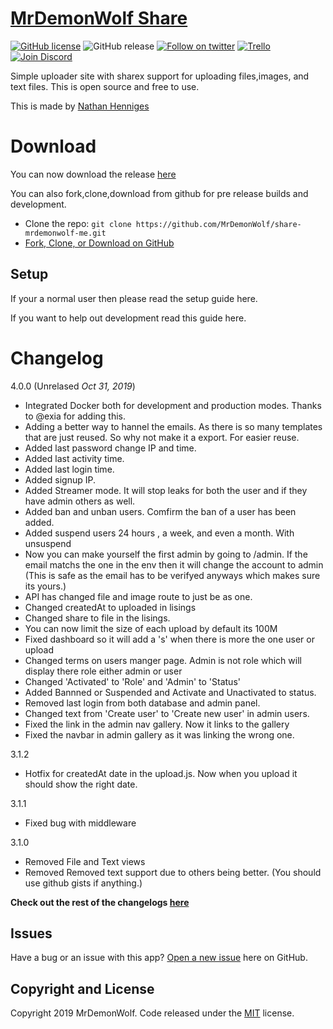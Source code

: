 # [MrDemonWolf Share](/)

[![GitHub license](https://img.shields.io/badge/license-MIT-blue.svg)](https://raw.githubusercontent.com/MrDemonWolf/share-mrdemonwolf-mer/master/LICENSE)
![GitHub release](https://img.shields.io/github/release/mrdemonwolf/share-mrdemonwolf-me.svg)
[![Follow on twitter](https://img.shields.io/twitter/follow/mrdemonwolf.svg?label=Follow)](https://www.twitter.com/mrdemonwolf "Follow on twitter")
[![Trello](https://img.shields.io/badge/Project%20Progress-blue?style=flat-square&logo=trello)](https://trello.com/b/uljnYGOg "Follow the project progress here.")
[![Join Discord](https://discordapp.com/api/guilds/127607669103001600/embed.png)](https://discord.gg/invite/A9x3qEN)

Simple uploader site with sharex support for uploading files,images, and text files.  This is open source and free to use.

This is made by [Nathan Henniges](https://www.github.com/nathanhenniges)

# Download

You can now download the release [here](https://github.com/MrDemonWolf/share-mrdemonwolf-me/releases/latest)

You can also fork,clone,download from github for pre release builds and development.
* Clone the repo: `git clone https://github.com/MrDemonWolf/share-mrdemonwolf-me.git`
* [Fork, Clone, or Download on GitHub](https://github.com/MrDemonWolf/share-mrdemonwolf-me)

## Setup
If your a normal user then please read the setup guide here.

If you want to help out development read this guide here.

# Changelog
4.0.0 (Unrelased _Oct 31, 2019_)
<!-- * Made a lot of the code cleaner and easier to mange for developers -->
<!-- * You can now upload files via your account on the website. -->
<!-- *Added API docs markdown -->
* Integrated Docker both for development and production modes.  Thanks to @exia for adding this.
* Adding a better way to hannel the emails.  As there is so many templates that are just reused.  So why not make it a export.  For easier reuse.
* Added last password change IP and time.
* Added last activity time.
* Added last login time.
* Added signup IP.
* Added Streamer mode.  It will stop leaks for both the user and if they have admin others as well.
* Added ban and unban users. Comfirm the ban of a user has been added.
* Added suspend users 24 hours , a week, and even a month. With unsuspend
* Now you can make yourself the first admin by going to /admin.  If the email matchs the one in the env then it will change the account to admin (This is safe as the email has to be verifyed anyways which makes sure its yours.)
* API has changed file and image route to just be as one.
* Changed createdAt to uploaded in lisings
* Changed share to file in the lisings.
* You can now limit the size of each upload by default its 100M
* Fixed dashboard so it will add a 's' when there is more the one user or upload
* Changed terms on users manger page.  Admin is not role which will display there role either admin or user
* Changed 'Activated' to 'Role' and 'Admin' to 'Status'
* Added Bannned or Suspended and Activate and Unactivated to status.
* Removed last login from both database and admin panel.
* Changed text from 'Create user' to 'Create new user' in admin users.
* Fixed the link in the admin nav gallery.  Now it links to the gallery
* Fixed the navbar in admin gallery as it was linking the wrong one.

3.1.2
* Hotfix for createdAt date in the upload.js. Now when  you upload it should show the right date.

3.1.1
* Fixed bug with middleware

3.1.0
* Removed File and Text views
* Removed Removed text support due to others being better. (You should use github gists if anything.)

**Check out the rest of the changelogs [here](/CHANGELOG.md)**

## Issues
Have a bug or an issue with this app? [Open a new issue](https://github.com/MrDemonWolf/share-mrdemonwolf-me/issues) here on GitHub.

## Copyright and License

Copyright 2019 MrDemonWolf. Code released under the [MIT](/LICENSE) license.
